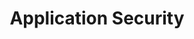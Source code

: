 ---
title: "Application Security"
layout: category
permalink: /categories/application-security/
author_profile: true
sidebar_main: true
sidebar:
    nav: "docs"
taxonomy: "Application Security"
---